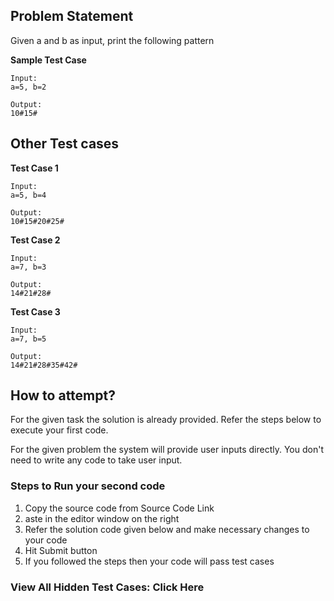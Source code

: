 ## Problem Statement
Given a and b as input, print the following pattern

**Sample Test Case**
```
Input:
a=5, b=2

Output:
10#15#
```
## Other Test cases

**Test Case 1**
```
Input:
a=5, b=4

Output:
10#15#20#25#
```
**Test Case 2**
```
Input:
a=7, b=3

Output:
14#21#28#
```
**Test Case 3**
```
Input:
a=7, b=5

Output:
14#21#28#35#42#
```
## How to attempt?
For the given task the solution is already provided. Refer the steps below to execute your first code.

For the given problem the system will provide user inputs directly. You don't need to write any code to take user input.

### Steps to Run your second code
1. Copy the source code from Source Code Link
2. aste in the editor window on the right
3. Refer the solution code given below and make necessary changes to your code
4. Hit Submit button
5. If you followed the steps then your code will pass test cases

### View All Hidden Test Cases: Click Here


